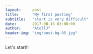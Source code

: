 ```yaml
---
layout:     post
title:      "My first posting"
subtitle:   "start is very difficult"
date:       2017-08-16 03:00:00
author:     "AtollJ"
header-img: "img/post-bg-05.jpg"
---
```


<p>Let's start!!</p>

